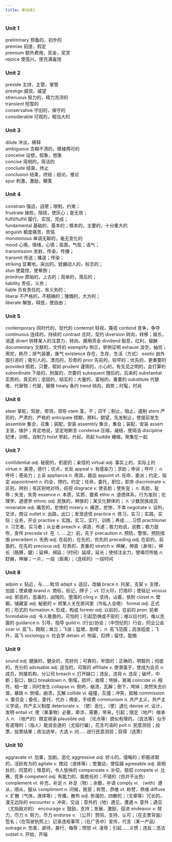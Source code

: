 ```yaml
---
title: 单词本1
---
```


### Unit 1
preliminary 预备的，初步的  
premise 前提，假定  
premium 额外费用，奖金，奖赏  
rejoice 使高兴，使充满喜悦  

### Unit 2
preside 主持，主管，掌管  
prestige 威信，威望  
strenuous 努力的，精力充沛的  
transient 短暂的  
conservative 守旧的，保守的  
considerable 可观的，相当大的  

### Unit 3
dilute 冲淡，稀释  
ambiguous 含糊不清的，模棱两可的  
conceive 设想，假象，想象  
concise 简明的，简洁的  
conclude 结束，终止  
conclusion 结束，终结；结论，推论  
spur 刺激，激励，鞭策  

### Unit 4
constrain 强迫，迫使；限制，约束；  
frustrate 挫败，阻挠，使灰心；是无效；  
fulfil/fulfill 履行，实现，完成；  
fundamental 基础的，基本的；根本的，主要的，十分重大的  
anguish 极度痛苦，苦恼  
monotonous 单调无聊的，毫无变化的  
mood 心境，情绪，心情；氛围，气氛；语气；  
transmission 发射，传染，传播；  
transmit 传送；播送；传染；  
striking 显著地，突出的，妩媚动人的，标志的；  
stun 使震惊，使晕倒；  
primitive 原始的，上古的；简单的，落后的；  
liability 责任，义务；  
liable 负有责任的，有义务的；  
liberal 不严格的，不精确的；慷慨的，大方的；  
liberate 解放，释放，使自由；  

### Unit 5  
contemporary 同时代的，现代的
contempt 轻视，蔑视
contend 竞争，争夺
continuous 连续的，持续的
contrast 合同，契约
diversion 转向，转移；娱乐，消遣
divert 转移某人的注意力，转向，挪用资金
dividend 股息，红利，报酬
documentary 文献的，文件的
exemplify 例示，举例证明
exhaust 汲空，抽完；用完，耗尽；排气装置，废气
existence 存在，生存，生活（方式）
exotic 由外国引进的；吸引人的，漂亮的，珍奇的
prior 先前的，较早的；优先的，更重要的
provided 倘若，只要，假如
prudent 谨慎的，小心的，有先见之明的，会打算的
subordinate 下级的，附属的，次要的
subsquent 随后的，后来的
substantial 实质的，真实的；坚固的，结实的；大量的，富裕的，重要的
substitute 代替者，代替物；代替，替换
treaty 条约
trend 倾向，趋势；时髦，时尚

### Unit 6
steer 掌舵，驾驶，带领，领导
stem 茎，干；词干；制止，阻止，遏制
stern 严厉的，严肃的，严格的
anticipate 预期，预料，期望，先发制止，使提前发生
assemble 集合，召集；装配，安装
assembly 集合，集会；装配，安装
assert 主张，维护；肯定地说，坚定地断言
condense 压缩，凝结，使简洁
discipline 纪律，训练，自制力
hoist 举起，升起，吊起
huddle 蜷缩，聚集在一起

### Unit 7
confidential *adj.* 秘密的，机密的；亲信的
virtual *adj.* 事实上的，实际上的
virtue *n.* 美德，德行；优点，长处
appeal *v.* 有感染力；求助；申诉；呼吁； *n.* 呼吁；感染力；上诉
appliance *n.* 用具，器皿
appoint *vt.* 任命，委派；约定，指定
appointment *n.* 约会，预约，约定；任命，委托，职位，职务
discriminate *v.* 区别，辨别；有区别地对待，歧视
disgrace *v.* 使丢脸；使失宠； *n.* 丢脸，耻辱；失宠，失势
essence *n.* 本质，实质，要素
ethic *n.* 道德体系，行为准则；伦理学，道德学
ethnic *adj.* 民族的，种族的；某文化群体的； *n.* 少数民族成员
miserable *adj.* 痛苦的，悲惨的
misery *n.* 痛苦，悲惨，不幸
negotiate *v.* 谈判，交涉，商议
outlet *n.* 出路，出口；发泄途径
practice *n.* 练习，实习；实践，实际；业务，开业
practise *v.* 实践，实习，实行，训练；养成……习惯
practitioner *n.* 习艺者，实习者；从业者
preach *v.* 讲道，布道；极力劝说，说教；极力鼓吹，宣传
precede *vt.* 在（……之）前，先于
precaution *n.* 预防，警惕，预防措施
precedent *n.* 先例 *adj.* 在前的，在先的，优先的
preceding *adj.* 在前的，前面的，在先的
precious *adj.* 珍贵的，贵重的
stretch *v.* 伸展，伸直（身体），伸长（胳膊，腿）；延伸，绵延；（时间）延续，延长；使倾注全力，使竭尽所能 *n.* 舒展，伸展；一片，一段（距离）；（连续的）一段时间

### Unit 8
adjoin *v.* 贴近，与……毗邻
adapt *v.* 适应，改编
brace *n.* 托架，支架 *v.* 支撑，加固；使紧绷
brand *n.* 商标，标记，牌子； *vt.* 打火印，打烙印；使铭记
vicious *adj.* 邪恶的，恶毒的，凶残的，堕落的
cling *v.* 坚持，沾着，依附
closet *n.* 壁橱，储藏室 *adj.* 秘密的 *v.* 把某人关在房间里（作私人会晤）
formal *adj.* 正式的；形式的
formation *n.* 形成，构成
former *adj.* 以前的，在前的 *pron.* 前者
formidable *adj.* 令人敬畏的，可怕的；引起恐惧或不安的；难以应付的，难以克服的
guidance *n.* 引导，指导
guild *n.* (行业)协会；（中世纪的）行会，同业公会
soar *vi.* 高飞，翱翔；耸立；飞涨；猛增，剧增； *n.* 高飞范围；高涨程度；飞升，高飞
sociology *n.* 社会学
detain *vt.* 拘留，扣押；留住，耽搁

### Unit 9
sound *adj.* 健康的，健全的，完好的；可靠的，牢固的；正确的，明智的；彻底的，充分的
advisable *adj.* 适当的，可取的
affiliate *v.* 使隶属于，使成为会员 *n.* 成员，附属机构，分公司
breach *v.* 打开缺口；违反，违背 *n.* 违反；破坏，中断；裂口，缺口
breakdown *n.* 倒塌，损坏，故障；垮掉，衰竭
coincide *vi.* 相符，相一致；同时发生
collapse *vi.* 倒坍，崩溃，瓦解；倒下，垮掉；突然失去价值，暴跌 *n.* 倒塌，崩溃，瓦解
collide *vi.* 碰撞，互撞；冲突，抵触
commission *n.* 委员会；委任，委托，代办；佣金，手续费
communism *n.* 共产主义，共产主义学说，共产主义制度
deteriorate *v.* （使）恶化，（使）退化
devise *vt.* 设计，发明
entail *vt.* 使（某事物）必要，牵涉，需要，带来，引起；限定（地产）继承人 *n.* （地产的）限定继承
plausible *adj.* （论点等）貌似有理的，（说法等）似乎有道理的；（指人）能说会道的（尤指行骗），花言巧语的
poll *n.* 民意测验；投票，投票结果；政治选举，大选 *v.* 对……进行民意测验；获得（选票）

### Unit 10
aggravate *vt.* 加重，加剧，恶化
aggressive *adj.* 好斗的，侵略的；积极进取的，活跃有为的
agitate *v.* 搅动（液体等）；使激动，使狂躁
agreeable *adj.* 易相处的，同意的；惬意的，令人愉快的
compensate *v.* 补偿，赔偿
compete *vi.* 比赛，竞争
competent *adj.* 有能力的，能胜任的；不错的（但并不出色）
complement *vt.* 补充，补足 *n.* 补足（物）；余数，补语
comply *vi.* （with）遵从，顺从，服从
compliment *n.* 问候，致意；称赞，恭维 *vt.* 称赞，恭维
diffuse *v.* 扩散（气体，液体等）；传播，散布 *adj.* 弥漫的，四散的；（文章等）冗长的，漫无边际的
encounter *v.* 冲突，交战；意外的（地）遇见，遭遇 *n.* 意外；遇见（尤指敌对的）
encourage *v.* 鼓励，支持；发展，激励，促进
endeavor *v.* 努力，尽力 *n.* 努力，尽力
endorse *v.* （公开）赞同，支持，认可；（在支票背面）签名；（在驾驶执照上）记录违规事项；（在广告中）宣传，代言（某一产品）
outrage *n.* 伤害，虐待，暴行，侮辱；愤怒 *vt.* 凌辱；引起……义愤；违反；违法
outset *n.* 开始，开端
